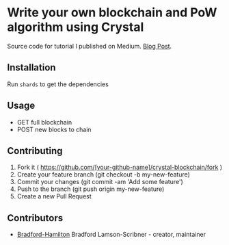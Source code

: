 # Write your own blockchain and PoW algorithm using Crystal

Source code for tutorial I published on Medium. [Blog Post](https://medium.com/@bradford_hamilton/write-your-own-blockchain-and-pow-algorithm-using-crystal-d53d5d9d0c52).

## Installation

Run `shards` to get the dependencies

## Usage

- GET full blockchain
- POST new blocks to chain

## Contributing

1. Fork it ( https://github.com/[your-github-name]/crystal-blockchain/fork )
2. Create your feature branch (git checkout -b my-new-feature)
3. Commit your changes (git commit -am 'Add some feature')
4. Push to the branch (git push origin my-new-feature)
5. Create a new Pull Request

## Contributors

- [Bradford-Hamilton](https://github.com/bradford-hamilton) Bradford Lamson-Scribner - creator, maintainer
